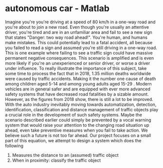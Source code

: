 # autonomous car - Matlab
Imagine you're you're driving at a speed of 80 km/h in a one-way road and you're about to join a
new road. Even though you're usually an attentive driver, you're tired and are in an unfamiliar
area and fail to see a new sign that states "Danger: two way road ahead!". You're human, and
humans make mistakes. This could potentially lead to a fatal accident, all because you failed to
read a sign and assumed you're still driving in a one-way road. This is one example where failing
to see a traffic sign could have massive permanent negative consequences. This scenario is
amplified and is even more likely if you're an unexperienced or senior driver, or worse a driver
under influence.
To really illustrate the importance of this subject, take some time to process the fact that in 2018,
1.35 million deaths worldwide were caused by traffic accidents. Making it the number one cause
of death among children aged 5-14 and among young adults aged 15-29 .
Modern vehicles are in general safer and are equipped with ever more advanced safety systems
that have decreased road fatalities by a sizable amount. However, as the figures from 2018
show, there is still a lot to be improved.
With the auto industry inevitably moving towards automatization, detection, identification,
classification and distance management of traffic objects play a crucial role in the development of
such safety systems.
Maybe the scenario described earlier could simply be prevented by a vocal warning system that
would raise your attention to the changing road situation up ahead, even take preventive
measures when you fail to take action. We believe such a future is not too far ahead.
Our project focuses on a small part of this equation, we attempt to design a system which does
the following

1. Measures the distance to an (assumed) traffic object
2. When in proximity: classify the traffic object

